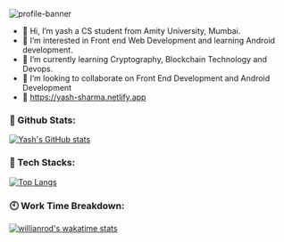 ![profile-banner](https://user-images.githubusercontent.com/68152307/119128269-11e1e180-ba53-11eb-8ff0-87d87936d7ad.png)


- 👋 Hi, I’m yash a CS student from Amity University, Mumbai.
- 👀 I’m interested in Front end Web Development and learning Android development.
- 🌱 I’m currently learning Cryptography, Blockchain Technology and Devops. 
- 💞️ I’m looking to collaborate on Front End Development and Android Development
- 🚀 https://yash-sharma.netlify.app
### 📍 Github Stats:
[![Yash's GitHub stats](https://github-readme-stats.vercel.app/api?username=yash37158)](https://github.com/yash37158/github-readme-stats)


### 🔰 Tech Stacks:
[![Top Langs](https://github-readme-stats.vercel.app/api/top-langs/?username=yash37158)](https://github.com/yash/github-readme-stats)

### 🕙 Work Time Breakdown:
[![willianrod's wakatime stats](https://github-readme-stats.vercel.app/api/wakatime?username=willianrod&layout=compact)](https://github.com/yash/github-readme-stats)




